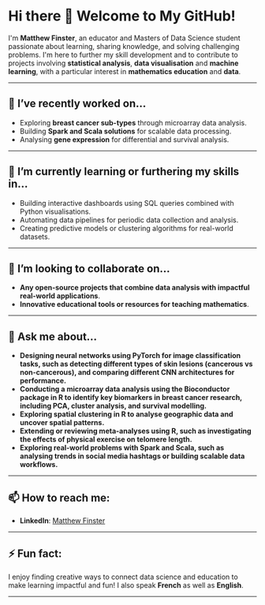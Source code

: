 # Hi there 👋 Welcome to My GitHub!

I'm **Matthew Finster**, an educator and Masters of Data Science student passionate about learning, sharing knowledge, and solving challenging problems. I'm here to further my skill development and to contribute to projects involving **statistical analysis**, **data visualisation** and **machine learning**, with a particular interest in **mathematics education** and **data**.

---

## 🔭 I’ve recently worked on...
- Exploring **breast cancer sub-types** through microarray data analysis.
- Building **Spark and Scala solutions** for scalable data processing.
- Analysing **gene expression** for differential and survival analysis.

---

## 🌱 I’m currently learning or furthering my skills in...
- Building interactive dashboards using SQL queries combined with Python visualisations.
- Automating data pipelines for periodic data collection and analysis.
- Creating predictive models or clustering algorithms for real-world datasets.

---

## 👯 I’m looking to collaborate on...
- **Any open-source projects that combine data analysis with impactful real-world applications**.
- **Innovative educational tools or resources for teaching mathematics**.

---

## 💬 Ask me about...
- **Designing neural networks using PyTorch for image classification tasks, such as detecting different types of skin lesions (cancerous vs non-cancerous), and comparing different CNN architectures for performance.**  
- **Conducting a microarray data analysis using the Bioconductor package in R to identify key biomarkers in breast cancer research, including PCA, cluster analysis, and survival modelling.**  
- **Exploring spatial clustering in R to analyse geographic data and uncover spatial patterns.**  
- **Extending or reviewing meta-analyses using R, such as investigating the effects of physical exercise on telomere length.**  
- **Exploring real-world problems with Spark and Scala, such as analysing trends in social media hashtags or building scalable data workflows.**

---

## 📫 How to reach me:
- **LinkedIn**: [Matthew Finster](https://www.linkedin.com/in/matthewfinster/)

---

## ⚡ Fun fact:
I enjoy finding creative ways to connect data science and education to make learning impactful and fun! I also speak **French** as well as **English**.

---


<!--
**MatthewFinster/MatthewFinster** is a ✨ _special_ ✨ repository because its `README.md` (this file) appears on your GitHub profile.

Here are some ideas to get you started:

- 🔭 I’m currently working on ...
- 🌱 I’m currently learning ...
- 👯 I’m looking to collaborate on ...
- 🤔 I’m looking for help with ...
- 💬 Ask me about ...
- 📫 How to reach me: ...
- 😄 Pronouns: ...
- ⚡ Fun fact: ...
-->
